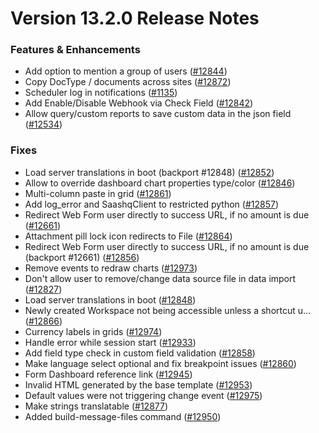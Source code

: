# Version 13.2.0 Release Notes

### Features & Enhancements

- Add option to mention a group of users ([#12844](https://github.com/saashqdev/saashq/pull/12844))
- Copy DocType / documents across sites ([#12872](https://github.com/saashqdev/saashq/pull/12872))
- Scheduler log in notifications ([#1135](https://github.com/saashqdev/saashq/pull/1135))
- Add Enable/Disable Webhook via Check Field ([#12842](https://github.com/saashqdev/saashq/pull/12842))
- Allow query/custom reports to save custom data in the json field ([#12534](https://github.com/saashqdev/saashq/pull/12534))

### Fixes

- Load server translations in boot (backport #12848) ([#12852](https://github.com/saashqdev/saashq/pull/12852))
- Allow to override dashboard chart properties type/color ([#12846](https://github.com/saashqdev/saashq/pull/12846))
- Multi-column paste in grid ([#12861](https://github.com/saashqdev/saashq/pull/12861))
- Add log_error and SaashqClient to restricted python ([#12857](https://github.com/saashqdev/saashq/pull/12857))
- Redirect Web Form user directly to success URL, if no amount is due ([#12661](https://github.com/saashqdev/saashq/pull/12661))
- Attachment pill lock icon redirects to File ([#12864](https://github.com/saashqdev/saashq/pull/12864))
- Redirect Web Form user directly to success URL, if no amount is due (backport #12661) ([#12856](https://github.com/saashqdev/saashq/pull/12856))
- Remove events to redraw charts ([#12973](https://github.com/saashqdev/saashq/pull/12973))
- Don't allow user to remove/change data source file in data import ([#12827](https://github.com/saashqdev/saashq/pull/12827))
- Load server translations in boot ([#12848](https://github.com/saashqdev/saashq/pull/12848))
- Newly created Workspace not being accessible unless a shortcut u… ([#12866](https://github.com/saashqdev/saashq/pull/12866))
- Currency labels in grids ([#12974](https://github.com/saashqdev/saashq/pull/12974))
- Handle error while session start ([#12933](https://github.com/saashqdev/saashq/pull/12933))
- Add field type check in custom field validation ([#12858](https://github.com/saashqdev/saashq/pull/12858))
- Make language select optional and fix breakpoint issues ([#12860](https://github.com/saashqdev/saashq/pull/12860))
- Form Dashboard reference link ([#12945](https://github.com/saashqdev/saashq/pull/12945))
- Invalid HTML generated by the base template ([#12953](https://github.com/saashqdev/saashq/pull/12953))
- Default values were not triggering change event ([#12975](https://github.com/saashqdev/saashq/pull/12975))
- Make strings translatable ([#12877](https://github.com/saashqdev/saashq/pull/12877))
- Added build-message-files command ([#12950](https://github.com/saashqdev/saashq/pull/12950))